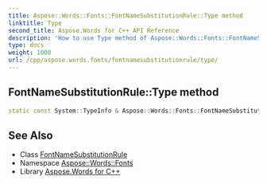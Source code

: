 ```yaml
---
title: Aspose::Words::Fonts::FontNameSubstitutionRule::Type method
linktitle: Type
second_title: Aspose.Words for C++ API Reference
description: 'How to use Type method of Aspose::Words::Fonts::FontNameSubstitutionRule class in C++.'
type: docs
weight: 1000
url: /cpp/aspose.words.fonts/fontnamesubstitutionrule/type/
---
```

## FontNameSubstitutionRule::Type method




```cpp
static const System::TypeInfo & Aspose::Words::Fonts::FontNameSubstitutionRule::Type()
```

## See Also

* Class [FontNameSubstitutionRule](../)
* Namespace [Aspose::Words::Fonts](../../)
* Library [Aspose.Words for C++](../../../)
